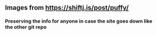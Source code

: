 ## Images from https://shiftj.is/post/puffy/
### Preserving the info for anyone in case the site goes down like the other git repo
